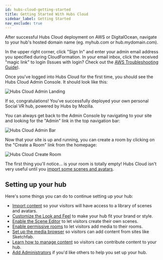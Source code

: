 ```yaml
---
id: hubs-cloud-getting-started
title: Getting Started With Hubs Cloud
sidebar_label: Getting Started
nav_exclude: true
---
```


After successful Hubs Cloud deployment on AWS or DigitalOcean, navigate to your hub's hosted domain name (eg. myhub.com or hub.mydomain.com). 

In the upper right corner, click "Sign In" and enter your admin email address you specified during CloudFormation. In your email inbox, click the received "magic link" to login (Issues with login? Check out the [AWS Troubleshooting Guide](./hubs-cloud-aws-troubleshooting.md)).

Once you've logged into Hubs Cloud for the first time, you should see the Hubs Cloud Admin Console. It should look like this:

![Hubs Cloud Admin Landing](img/hubs-cloud-admin-landing.jpeg)

If so, congratulations! You've successfully deployed your own personal Social VR hub, powered by Hubs by Mozilla.

You can always get back to the Admin Console by navigating to your site and looking for the "Admin" link in the top navigation bar:

![Hubs Cloud Admin Bar](img/hubs-cloud-admin-bar.jpeg)

Now that your site is up and running, you can create a room by clicking on the "Create a Room" link from the homepage:

![Hubs Cloud Create Room](img/hubs-cloud-create-room.jpeg)

The first thing you'll notice... is your room is totally empty! Hubs Cloud isn't very useful until you [import some scenes and avatars](./hubs-cloud-importing-content.md).

## Setting up your hub

Here's some things you can do to continue setting up your hub:

- [Import content](./hubs-cloud-importing-content.md) so your visitors will have access to a library of scenes and avatars.
- [Customize the Look and Feel](./hubs-cloud-customizing-look-and-feel.md) to make your hub fit your brand or style.
- [Enable the Scene Editor](./hubs-cloud-enable-scene-editor.md) to let visitors create their own scenes.
- [Enable permissive rooms](./hubs-cloud-permissive-rooms.md) to let visitors add media to their rooms.
- [Set up the media browser](./hubs-cloud-enable-media-browser.md) so visitors can add content from sites like Sketchfab.
- [Learn how to manage content](./hubs-cloud-managing-content.md) so visitors can contribute content to your hub.
- [Add Administrators](./hubs-cloud-adding-administrators.md) if you'd like others to help you set up your hub.
